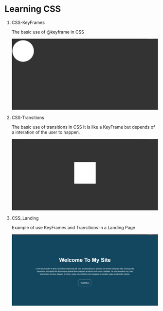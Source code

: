 # Learning CSS

1. CSS-KeyFrames
    
    The basic use of @keyframe in CSS


    ![Result CSS-KeyFrames](/CSS-KeyFrames/result.gif)


2. CSS-Transitions
   
   The basic use of transitions in CSS
   It is like a KeyFrame but depends of a interation of the user to happen.

   
    ![Result CSS-KeyFrames](/CSS-Transitions/result.gif)

3. CSS_Landing
   
   Example of use KeyFrames and Transitions in a Landing Page
   
    ![Result CSS-KeyFrames](/CSS_Landing/result.gif)